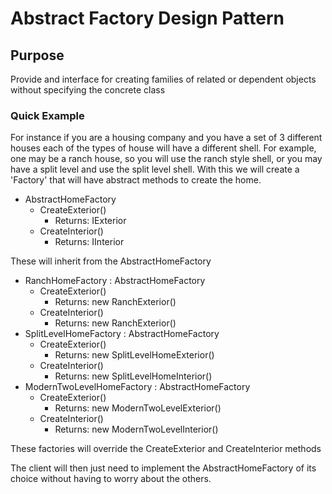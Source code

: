 # Abstract Factory Design Pattern

## Purpose

Provide and interface for creating families of related or dependent objects without specifying the concrete class

### Quick Example

For instance if you are a housing company and you have a set of 3 different houses each of the types of house will have a different shell.
For example, one may be a ranch house, so you will use the ranch style shell, or you may have a split level and use the split level shell.
With this we will create a 'Factory' that will have abstract methods to create the home. </br>

- AbstractHomeFactory
  - CreateExterior()
    - Returns: IExterior
  - CreateInterior()
    - Returns: IInterior

These will inherit from the AbstractHomeFactory

- RanchHomeFactory : AbstractHomeFactory
  - CreateExterior()
    - Returns: new RanchExterior()
  - CreateInterior()
    - Returns: new RanchExterior()
- SplitLevelHomeFactory : AbstractHomeFactory
  - CreateExterior()
    - Returns: new SplitLevelHomeExterior()
  - CreateInterior()
    - Returns: new SplitLevelHomeInterior()
- ModernTwoLevelHomeFactory : AbstractHomeFactory
  - CreateExterior()
    - Returns: new ModernTwoLevelExterior()
  - CreateInterior()
    - Returns: new ModernTwoLevelInterior()

These factories will override the CreateExterior and CreateInterior methods

The client will then just need to implement the AbstractHomeFactory of its choice without having to worry about the others.
